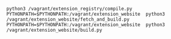 


    python3 /vagrant/extension_registry/compile.py
    PYTHONPATH=$PYTHONPATH:/vagrant/extension_website  python3 /vagrant/extension_website/fetch_and_build.py
    PYTHONPATH=$PYTHONPATH:/vagrant/extension_website  python3 /vagrant/extension_website/build.py
